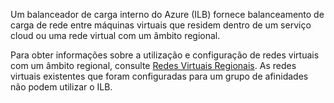 Um balanceador de carga interno do Azure (ILB) fornece balanceamento de carga de rede entre máquinas virtuais que residem dentro de um serviço cloud ou uma rede virtual com um âmbito regional.

Para obter informações sobre a utilização e configuração de redes virtuais com um âmbito regional, consulte [Redes Virtuais Regionais](../articles/virtual-network/virtual-networks-migrate-to-regional-vnet.md). As redes virtuais existentes que foram configuradas para um grupo de afinidades não podem utilizar o ILB.


<!--HONumber=Nov16_HO2-->


